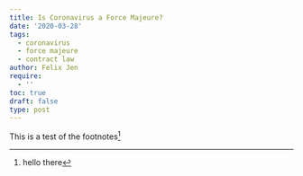 ```yaml
---
title: Is Coronavirus a Force Majeure?
date: '2020-03-28'
tags:
  - coronavirus
  - force majeure
  - contract law
author: Felix Jen
require:
  - ''
toc: true
draft: false
type: post
---
```

This is a test of the footnotes[^1]

[^1]: hello there
